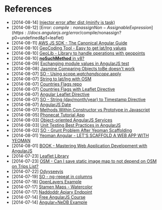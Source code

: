 # References

- [2014-08-14] [Injector error after dist (minify js task)](http://stackoverflow.com/questions/19671962/uncaught-error-injectorunpr-with-angular-after-deployment)
- [2014-08-12] [Error: $compile:nonassign Non-Assignable Expression](https://docs.angularjs.org/error/$compile/nonassign?p0=undefined&p1=leaflet)
- [2014-08-11] [AWS JS SDK - The Canonical Angular Guide](http://www.ng-newsletter.com/posts/aws-js-sdk.html)
- [2014-08-10] [GeoCoding Tool - Easy to get lat/lng values](http://itouchmap.com/latlong.html)
- [2014-08-10] [GeoLib - Library to handle operations with geopoints](https://github.com/manuelbieh/Geolib)
- [2014-08-10] [__noSuchMethod__ in v8?](http://dailyjs.com/2010/03/12/nosuchmethod/)
- [2014-08-09] [Exchanging module values in AngularJS test](http://stackoverflow.com/questions/18253417/exchanging-module-values-in-angularjs-test)
- [2014-08-08] [Jasmine Comparing Objects toBe doesn't work](http://stackoverflow.com/questions/15487510/angularjs-jasmine-comparing-objects)
- [2014-08-07] [SO - Using scope.$watch and scope.$apply](http://stackoverflow.com/questions/15112584/using-scope-watch-and-scope-apply)
- [2014-08-07] [String to lat/lng with OSM](https://help.openstreetmap.org/questions/17722/convert-a-place-name-to-latitude-and-longitude)
- [2014-08-07] [Countries Flags repo](https://github.com/lafeber/world-flags-sprite)
- [2014-08-07] [Countries Flags with Leaflet Directive](http://tombatossals.github.io/angular-leaflet-directive/examples/geojson-example.html)
- [2014-08-07] [Angular Leaflet Directive](http://tombatossals.github.io/angular-leaflet-directive/)
- [2014-08-07] [SO - String (day/month/year) to Timestamp Directive](http://stackoverflow.com/questions/20677970/angularjs-get-timestamp-from-a-human-readable-date)
- [2014-08-07] [AngularJS Date](https://docs.angularjs.org/api/ng/filter/date)
- [2014-08-07] [Methods Within Constructor vs Prototype in Javascript](http://thecodeship.com/web-development/methods-within-constructor-vs-prototype-in-javascript/)
- [2014-08-05] [Phonecat Tutorial App](https://docs.angularjs.org/tutorial)
- [2014-08-03] [Object-oriented AngularJS Services](http://blog.revolunet.com/blog/2014/02/14/angularjs-services-inheritance/)
- [2014-08-03] [Unit Testing Best Practices in AngularJS](http://andyshora.com/unit-testing-best-practices-angularjs.html)
- [2014-08-02] [SO - Grunt Problem After Yeoman Scaffolding](http://stackoverflow.com/questions/18114666/grunt-fatal-error-unable-to-find-local-grunt-in-yeoman)
- [2014-08-01] [Yeoman Angular - LET'S SCAFFOLD A WEB APP WITH YEOMAN](http://yeoman.io/codelab.html)
- [2014-08-01] [BOOK - Mastering Web Application Development with AngularJS](http://www.packtpub.com/angularjs-web-application-development/book?tag=dp/masteringwebwithangularjs-abr1/0913)
- [2014-07-23] [Leaflet Library](http://leafletjs.com/index.html)
- [2014-07-23] [OSM - Can I save static image map to not depend on OSM on Trips List?](http://wiki.openstreetmap.org/wiki/Static_map_images)
- [2014-07-22] [Odyyseeyjs](http://cartodb.github.io/odyssey.js/)
- [2014-07-19] [SO - ng-repeat in columns](http://stackoverflow.com/questions/22021092/dynamic-column-lengths-with-ng-repeat-and-bootstrap)
- [2014-07-18] [OpenLayers Example](http://openlayers.org/dev/examples/)
- [2014-07-17] [Stamen Maps - Watercolor](http://maps.stamen.com/#toner/12/37.7706/-122.3782)
- [2014-07-17] [Naddoddr Apiary Endpoint](http://naddoddr.apiary.io/)
- [2014-07-14] [Free AngularJS Course](http://angular.codeschool.com/)
- [2014-07-14] [Angular+NeDB Example](http://www.phloxblog.in/single-page-application-angular-js-node-js-nedb-nedb-module/#.U8V-CY1_tLg)
